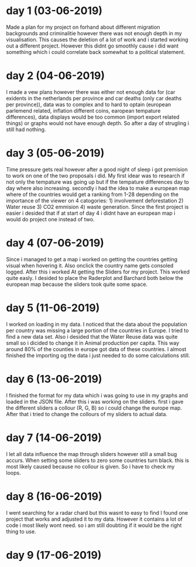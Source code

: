 # day 1 (03-06-2019)

Made a plan for my project on forhand about different migration backgrounds and criminalitie however there was not enough depth in my visualisation.
This causes the deletion of a lot of work and i started working out a different project. However this didnt go smoothly cause i did want something
which i could correlate back somewhat to a political statement.

# day 2 (04-06-2019)

I made a vew plans however there was either not enough data for (car exidents in the netherlands per province and car deaths (only car deaths per province)),
data was to complex and to hard to optain (european parlemend related, inflation different coins, earopean tempature differences), data displays would be too
common (import export related things) or graphs would not have enough depth. So after a day of strugling i still had nothing.

# day 3 (05-06-2019)

Time pressure gets real however after a good night of sleep i got premision to work on one of the two proposals i did. My first idear was to research if not only
the tempature was going up but if the tempature differences day to day where also increasing. secondly i had the idea to make a european map where of the countries
would get a ranking from 1-28 depending on the importance of the viewer on 4 catogories: 1) involvement deforestation 2) Water reuse 3) CO2 emmision 4) waste generation.
Since the first project is easier i desided that if at start of day 4 i didnt have an european map i would do project one instead of two.


# day 4 (07-06-2019)

Since i managed to get a map i worked on getting the countries getting visual when hovering it. Also onclick the country name gets consoled logged. After this i worked At getting the Sliders for my project. This worked quite easly. I desided to place the Raderplot and Barchard both below the european map because the sliders took quite some space.

# day 5 (11-06-2019)

I worked on loading in my data. I noticed that the data about the population per country was missing a large portion of the countries in Europe. I tried to find a new data set. Also i desided that the Water Reuse data was quite small so i dicided to change it in Animal production per capita. This way around 80% of the counties in europe got data of these countries. I almost finished the importing og the data i just needed to do some calculations still.

# day 6 (13-06-2019)

I finished the format for my data which i was going to use in my graphs and loaded in the JSON file. After this i was working on the sliders. first i gave the different sliders a collour (R, G, B) so i could change the europe map. After that i tried to change the collours of my sliders to actual data.

# day 7 (14-06-2019)

I let all data influence the map through sliders however still a small bug accurs. When setting some sliders to zero some countries turn black. this is most likely caused because no collour is given. So i have to check my loops.

# day 8 (16-06-2019)

I went searching for a radar chard but this wasnt to easy to find I found one project that works and adjusted it to my data. However it contains a lot of code i most likely wont need. so i am still doubting if it would be the right thing to use.

# day 9 (17-06-2019)
